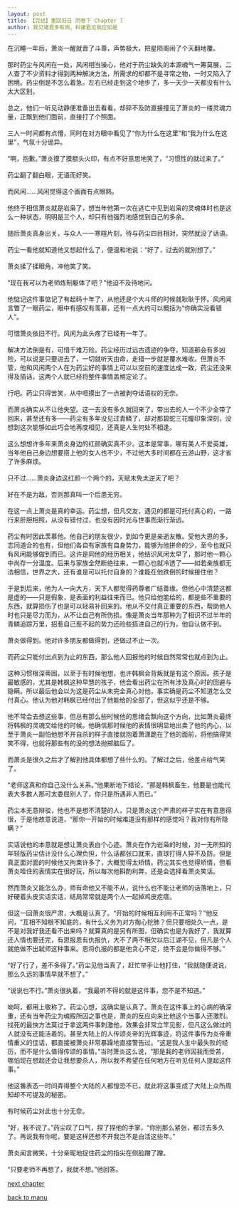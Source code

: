 ```yaml
---
layout: post
title: 【完结】重回旧日 阴卷下 Chapter 7
author: 我见诸君多有病，料诸君见我应如是
---
```




在沉睡一年后，萧炎一醒就晋了斗尊，声势极大，把星陨阁闹了个天翻地覆。<br><br>那时药尘与风闲在一处，风闲相当操心，他对于药尘缺失的本源魂气一筹莫展，二人查了不少资料才得到两种解决方法，所需求的却都不是寻常之物，一时又陷入了困境。药尘倒是不怎么着急。左右已经走到这个地步了，多一天少一天都没有什么太大区别。<br><br>总之，他们一听见动静便准备出去看看，却猝不及防直接撞见了萧炎的一缕灵魂力量，正飘到他们面前，直接打了个照面。<br><br>三人一时间都有点懵，同时在对方眼中看见了“你为什么在这里”和“我为什么在这里”，气氛十分诡异。<br><br>“啊，抱歉。”萧炎摸了摸额头火印，有点不好意思地笑了，“习惯性的就过来了。”<br><br>药尘翻了翻白眼，无语而好笑。<br><br>而风闲……风闲觉得这个画面有点眼熟。<br><br>他终于相信萧炎就是岩枭了，想当年他第一次在逃亡中见到岩枭的灵魂体时也是这么一种状态，明明是三个人，却只有他强烈地感觉到自己的多余。<br><br>随后萧炎真身出关，与众人一一寒暄片刻，待与药尘四目相对，突然就没了话语。<br><br>药尘一看他就知道他又想起什么了，便温和地说：“好了，过去的就别想了。”<br><br>萧炎揉了揉眼角，冲他笑了笑。<br><br>“现在我可以为老师炼制躯体了吧？”他迫不及待地问。<br><br>他惦记这件事惦记了有起码十年了，从他还是个大斗师的时候就耿耿于怀。风闲闻言瞥了一眼药尘，眼中有感叹有羡慕，还有一点大约可以概括为“你确实没看错人”。<br><br>可惜萧炎依旧不行。风闲为此头疼了已经有一年了。<br><br>解决方法倒是有，可惜千难万险。药尘经历过远古遗迹的争夺，知道那会有多凶险，可以说是只要进去了，一切就听天由命，走错一步就是覆水难收。但萧炎不管，他和风闲两个人在为药尘好的事情上可以以空前的速度达成一致，药尘还没来得及插话，这两个人就已经将整件事情盖棺定论了。<br><br>行吧。药尘只得苦笑，从中咂摸出了一点被剥夺话语权的无奈。<br><br>而萧炎确实从不让他失望。这一去没有多久就回来了，带出去的人一个不少全带了回来，甚至还有多——药尘有多年没见过青鳞了，却对那碧蛇三花瞳印象深刻，没想到这次能够如此巧合地再度相见，还真是人生何处不相逢。<br><br>这么想想许多年来萧炎身边的红颜确实真不少。这本是常事，哪有美人不爱英雄，当年他自己身边想要搭上他的女人也不少，不过他大多时间都在云游山野，这才省了许多麻烦。<br><br>只不过……萧炎身边这红颜一个两个的，天赋未免太逆天了吧？<br><br>好在不是为敌，否则那真叫一个后患无穷。<br><br>在这一点上萧炎是真的幸运。药尘想，但凡交友，遇见的都是可托付真心的，一路行来肝胆相照，从没有错付过，也没有因时光与世事而渐行渐远。<br><br>药尘有时因此羡慕他。他自己的朋友很少，到如今更是亲逝友散。受他大恩的多，志同道合的也有，但他们各自有家族有自身势力，能够为他拼命的少，至今也就只有风闲能够做到而已。这许是同他的经历相关，他结识风闲太早了，那时他一颗心中尚存一分温度。后来与家族全然断绝往来，一颗心也就冷透了——如若亲族都无法相信，世界之大，还有谁是可以托付自身的？谁能在他跌倒的时候接住他？<br><br>于是到后来，他为人一向大方，天下人都觉得药尊者广结善缘，但他心中清楚这都是虚的——只是假象，是表面的利益往来而已。他只给他能给的，都是些不重要的东西，就算损伤了也是可以轻易补回来的。他从不交付真正重要的东西，帮助他人时也只是尽力而为，从不让自己有所伤损。像是萧炎当年那种为了相识不过半年的青鳞追踪万里，招惹自己惹不起的势力还险些搭进自己的行为，他自认做不到。<br><br>萧炎做得到。他对许多朋友都做得到，还做过不止一次。<br><br>而药尘只能付出点到为止的东西，那么他人回报他的时候自然常常也就点到为止。<br><br>这种习惯根深蒂固，以至于有时候他想，也许韩枫会背叛就是有这个原因。孩子是最敏感的，尤其是韩枫这种早慧的孩子，他会看出药尘在所有涉及真心时的回避与隐瞒。所以最后他会以为这是药尘从未完全真心对他，事实确是药尘不知道怎么交付真心。他认为他对韩枫已经付出了他能给的全部了，但这似乎还是不够。<br><br>他不常会去想这些事，但总有那么些时候他的思绪会飘向这个方向，比如萧炎最终将韩枫的灵魂交给他的时候。他确信那时候他的表情很明显地出卖了他的内心，以至于萧炎一副怕他想不开自杀的样子直接就抱着萧潇跪在了他的面前，将他搞得哭笑不得，也就将那些有的没的想法抛掷脑后了。<br><br>而萧炎是很久之后才了解到他具体都想了些什么的。了解过之后，他差点给气笑了。<br><br>“老师这真和你自己没什么关系。”他果断地下结论，“那是韩枫畜生，他要是也能代表大多数人那可太委屈别人了，你只是所遇非人而已。”<br><br>药尘本无意辩驳，他也不是想不清楚的人，只是萧炎这个严肃的样子实在有意思得很，于是他故意说道，“那你一开始的时候难道没有那样的感觉吗？我对你有所隐瞒？”<br><br>实话说他的本意就是想让萧炎表白个心迹。萧炎在作为岩枭的时候，对一无所知的年轻版药尘估计没什么心理负担，什么话都张口就来，直球打得人猝不及防。但是真正面对面的时候他又拘束许多了，大概觉得太矫情。药尘其实也觉得矫情，但看萧炎噎住的表情实在很好玩，所以每次他斟酌利弊，还是会选择看萧炎笑话。<br><br>然而萧炎又能怎么办，师有命他又不能不从，说什么也不能让老师的话落地上，只好硬着头皮实话实话，结局常常就是两个人一起掉鸡皮疙瘩。<br><br>但这一回萧炎很严肃，大概是认真了。“开始的时候相互利用不正常吗？”他反问，“互相不知根不知底的，有什么义务为对方掏心挖肺？但只要相处久一点，是不是对我好我还看不出来吗？就算真的是另有所图，但确实也是为我好了，我就算还人情也要还完，有恩报恩有仇报仇，大不了两不相欠以后江湖不见，但凡是个人就绝做不出弑师这种事来。恩将仇报的都是他贪心不足，绝不会是你做得不够。”<br><br>“好了行了，差不多得了。”药尘见他当真了，赶忙举手让他打住，“我就随便说说，那么久远的事情早就不想了。”<br><br>“说说也不行。”萧炎很执着，“我最听不得的就是这件事，您不是不知道。”<br><br>呦呵，都用上敬称了。药尘心想，这确实是认真了。萧炎在这件事上的心病的确深重，还有当年药尘为魂殿所囚之事也是，萧炎的反应向来比他这个当事人还激烈。找死的最快方法莫过于拿这两件事刺激他，效果会非常立竿见影，但凡这么做过的人就没有还能活着的。甚至大陆上的人传颂炎帝的光辉事迹，将这件事传为炎帝重情重义的佳话，都直接被萧炎非常暴躁地直接警告过。“这是我人生中最失败的经历，而不是什么值得传颂的事情。”当时萧炎这么说，“那是我的老师因我而受苦，哪怕现在想起还会让我想要杀人，所以我不希望在任何地方在听见任何人提起这件事。”<br><br>他这番表态一时间弄得整个大陆的人都惶恐不已，就此将这事变成了大陆上众所周知却不可提及的秘密。<br><br>有时候药尘对此也十分无奈。<br><br>“好，我不说了。”药尘叹了口气，捏了捏他的手掌，“你别那么紧张，都过去多久了。再说我有你呢，要是这样还想不开我岂不是白活这些年。”<br><br>萧炎闻言微笑，十分亲昵地捉住药尘的指尖在侧脸蹭了蹭。<br><br>“只要老师不再想了，我就不想。”他回答。

[next chapter](https://allforyanchen.github.io/2020/07/19/post-39-sub-4-chapter-8.html)

[back to manu](https://allforyanchen.github.io/2020/07/19/post-39.html)
